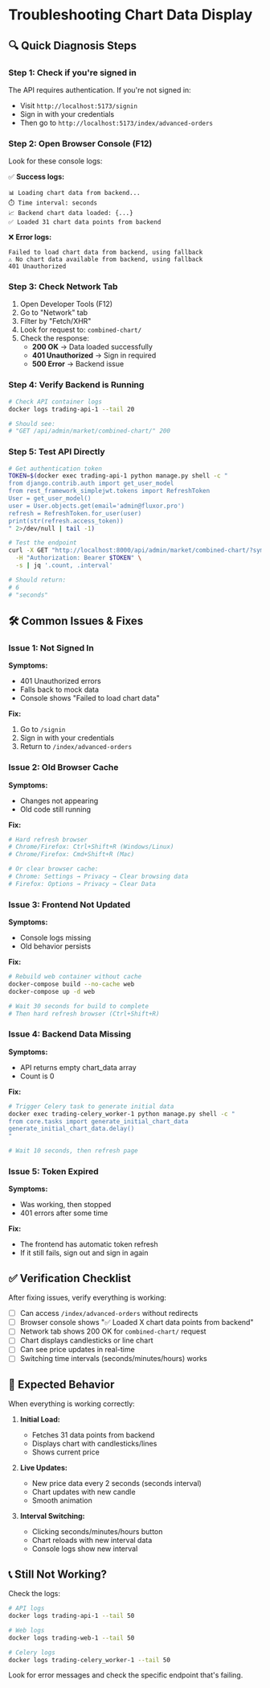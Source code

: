 # Troubleshooting Chart Data Display

## 🔍 **Quick Diagnosis Steps**

### **Step 1: Check if you're signed in**
The API requires authentication. If you're not signed in:
- Visit `http://localhost:5173/signin`
- Sign in with your credentials
- Then go to `http://localhost:5173/index/advanced-orders`

### **Step 2: Open Browser Console (F12)**
Look for these console logs:

✅ **Success logs:**
```
📊 Loading chart data from backend...
⏱️ Time interval: seconds
📈 Backend chart data loaded: {...}
✅ Loaded 31 chart data points from backend
```

❌ **Error logs:**
```
Failed to load chart data from backend, using fallback
⚠️ No chart data available from backend, using fallback
401 Unauthorized
```

### **Step 3: Check Network Tab**
1. Open Developer Tools (F12)
2. Go to "Network" tab
3. Filter by "Fetch/XHR"
4. Look for request to: `combined-chart/`
5. Check the response:
   - **200 OK** → Data loaded successfully
   - **401 Unauthorized** → Sign in required
   - **500 Error** → Backend issue

### **Step 4: Verify Backend is Running**
```bash
# Check API container logs
docker logs trading-api-1 --tail 20

# Should see:
# "GET /api/admin/market/combined-chart/" 200
```

### **Step 5: Test API Directly**
```bash
# Get authentication token
TOKEN=$(docker exec trading-api-1 python manage.py shell -c "
from django.contrib.auth import get_user_model
from rest_framework_simplejwt.tokens import RefreshToken
User = get_user_model()
user = User.objects.get(email='admin@fluxor.pro')
refresh = RefreshToken.for_user(user)
print(str(refresh.access_token))
" 2>/dev/null | tail -1)

# Test the endpoint
curl -X GET "http://localhost:8000/api/admin/market/combined-chart/?symbol=BTC&limit=5&interval=seconds" \
  -H "Authorization: Bearer $TOKEN" \
  -s | jq '.count, .interval'

# Should return:
# 6
# "seconds"
```

## 🛠️ **Common Issues & Fixes**

### **Issue 1: Not Signed In**
**Symptoms:**
- 401 Unauthorized errors
- Falls back to mock data
- Console shows "Failed to load chart data"

**Fix:**
1. Go to `/signin`
2. Sign in with your credentials
3. Return to `/index/advanced-orders`

### **Issue 2: Old Browser Cache**
**Symptoms:**
- Changes not appearing
- Old code still running

**Fix:**
```bash
# Hard refresh browser
# Chrome/Firefox: Ctrl+Shift+R (Windows/Linux)
# Chrome/Firefox: Cmd+Shift+R (Mac)

# Or clear browser cache:
# Chrome: Settings → Privacy → Clear browsing data
# Firefox: Options → Privacy → Clear Data
```

### **Issue 3: Frontend Not Updated**
**Symptoms:**
- Console logs missing
- Old behavior persists

**Fix:**
```bash
# Rebuild web container without cache
docker-compose build --no-cache web
docker-compose up -d web

# Wait 30 seconds for build to complete
# Then hard refresh browser (Ctrl+Shift+R)
```

### **Issue 4: Backend Data Missing**
**Symptoms:**
- API returns empty chart_data array
- Count is 0

**Fix:**
```bash
# Trigger Celery task to generate initial data
docker exec trading-celery_worker-1 python manage.py shell -c "
from core.tasks import generate_initial_chart_data
generate_initial_chart_data.delay()
"

# Wait 10 seconds, then refresh page
```

### **Issue 5: Token Expired**
**Symptoms:**
- Was working, then stopped
- 401 errors after some time

**Fix:**
- The frontend has automatic token refresh
- If it still fails, sign out and sign in again

## ✅ **Verification Checklist**

After fixing issues, verify everything is working:

- [ ] Can access `/index/advanced-orders` without redirects
- [ ] Browser console shows "✅ Loaded X chart data points from backend"
- [ ] Network tab shows 200 OK for `combined-chart/` request
- [ ] Chart displays candlesticks or line chart
- [ ] Can see price updates in real-time
- [ ] Switching time intervals (seconds/minutes/hours) works

## 🚀 **Expected Behavior**

When everything is working correctly:

1. **Initial Load:**
   - Fetches 31 data points from backend
   - Displays chart with candlesticks/lines
   - Shows current price

2. **Live Updates:**
   - New price data every 2 seconds (seconds interval)
   - Chart updates with new candle
   - Smooth animation

3. **Interval Switching:**
   - Clicking seconds/minutes/hours button
   - Chart reloads with new interval data
   - Console logs show new interval

## 📞 **Still Not Working?**

Check the logs:
```bash
# API logs
docker logs trading-api-1 --tail 50

# Web logs  
docker logs trading-web-1 --tail 50

# Celery logs
docker logs trading-celery_worker-1 --tail 50
```

Look for error messages and check the specific endpoint that's failing.
